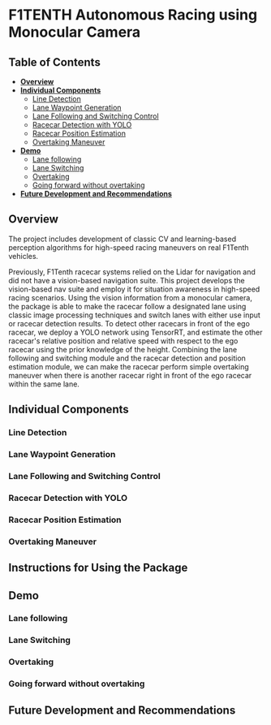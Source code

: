 # F1TENTH Autonomous Racing using Monocular Camera

## Table of Contents

  - [**Overview**](#overview)
  - [**Individual Components**](#individual-components)
    - [Line Detection](#line-detection)
    - [Lane Waypoint Generation](#lane-waypoint-generation)
    - [Lane Following and Switching Control](#lane-following-and-switching-control)
    - [Racecar Detection with YOLO](#racecar-detection-with-yolo)
    - [Racecar Position Estimation](#racecar-position-estimation)
    - [Overtaking Maneuver](#overtaking-maneuver)
  - [**Demo**](#demo)
    - [Lane following](#lane-following)
    - [Lane Switching](#lane-switching)
    - [Overtaking](#overtaking)
    - [Going forward without overtaking](#going-forward-withou-overtaking)
  - [**Future Development and Recommendations**](#future-development-and-recommendations)


## Overview

The project includes development of classic CV and learning-based perception algorithms for high-speed racing maneuvers on real F1Tenth vehicles. 

Previously, F1Tenth racecar systems relied on the Lidar for navigation and did not have a vision-based navigation suite. This project develops the vision-based nav suite and employ it for situation awareness in high-speed racing scenarios. Using the vision information from a monocular camera, the package is able to make the racecar follow a designated lane using classic image processing techniques and switch lanes with either use input or racecar detection results. To detect other racecars in front of the ego racecar, we deploy a YOLO network using TensorRT, and estimate the other racecar's relative position and relative speed with respect to the ego racecar using the prior knowledge of the height. Combining the lane following and switching module and the racecar detection and position estimation module, we can make the racecar perform simple overtaking maneuver when there is another racecar right in front of the ego racecar within the same lane.


## Individual Components

### Line Detection

### Lane Waypoint Generation

### Lane Following and Switching Control 

### Racecar Detection with YOLO

### Racecar Position Estimation

### Overtaking Maneuver

## Instructions for Using the Package

## Demo

### Lane following

### Lane Switching

### Overtaking

### Going forward without overtaking

## Future Development and Recommendations

